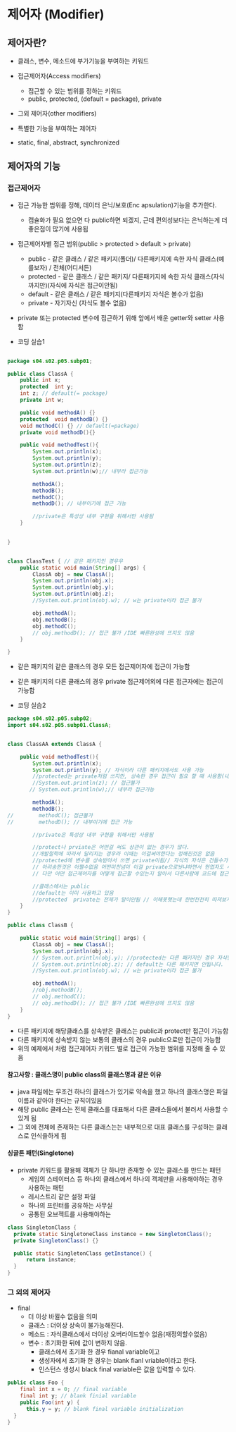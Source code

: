 # 제어자 (Modifier)

## 제어자란?

- 클래스, 변수, 메소드에 부가기능을 부여하는 키워드
- 접근제어자(Access modifiers)
  - 접근할 수 있는 범위를 정하는 키워드
  - public, protected, (default = package), private 

- 그외 제어자(other modifiers)
 - 특별한 기능을 부여하는 제어자
 - static, final, abstract, synchronized

## 제어자의 기능

### 접근제어자

 - 접근 가능한 범위를 정해, 데이터 은닉/보호(Enc     apsulation)기능을 추가한다.
   - 캡슐화가 필요 없으면 다 public하면 되겠지, 근데 편의성보다는 은닉하는게 더 좋은점이 많기에 사용됨
 - 접근제어자별 접근 범위(public > protected > default > private)

   - public  - 같은 클래스 / 같은 패키지(폴더)/ 다른패키지에 속한 자식 클래스(예를보자) / 전체(어디서든)
   - protected - 같은 클래스 / 같은 패키지/ 다른패키지에 속한 자식 클래스(자식까지만)(자식에 자식은 접근이안됨)
   - default - 같은 클래스 / 같은 패키지(다른패키지 자식은 볼수가 없음)
   - private - 자기자신 (자식도 볼수 없음)
   
 - private 또는 protected 변수에 접근하기 위해 앞에서 배운 getter와 setter 사용함

- 코딩 실습1

 ```java
 
 package s04.s02.p05.subp01;
 
 public class ClassA {
     public int x;
     protected  int y;
     int z; // default(= package)
     private int w;
 
     public void methodA() {}
     protected  void methodB() {}
     void methodC() {} // default(=package)
     private void methodD(){}
 
     public void methodTest(){
         System.out.println(x);
         System.out.println(y);
         System.out.println(z);
         System.out.println(w);// 내부라 접근가능
 
         methodA();
         methodB();
         methodC();
         methodD(); // 내부이기에 접근 가능
 
         //private은 특성상 내부 구현을 위해서만 사용됨
     }
     
 
 }
 
 
 class ClassTest { // 같은 패키지인 경우우
     public static void main(String[] args) {
         ClassA obj = new ClassA();
         System.out.println(obj.x);
         System.out.println(obj.y);
         System.out.println(obj.z);
         //System.out.println(obj.w); // w는 private이라 접근 불가
 
         obj.methodA();
         obj.methodB();
         obj.methodC();
         // obj.methodD(); // 접근 불가 /IDE 빠른완성에 뜨지도 않음
     }
 
 }
 ```

- 같은 패키지의 같은 클래스의 경우 모든 접근제어자에 접근이 가능함
- 같은 패키지의 다른 클래스의 경우 private 접근제어외에 다른 접근자에는 접근이 가능함

- 코딩 실습2
```java
package s04.s02.p05.subp02;
import s04.s02.p05.subp01.ClassA;


class ClassAA extends ClassA {

    public void methodTest(){
        System.out.println(x);
        System.out.println(y); // 자식이라 다른 패키지에서도 사용 가능
        //protected는 private처럼 쓰지만, 상속한 경우 접근이 필요 할 때 사용함(내부적 구현 바꾸어야 할때)
        //System.out.println(z); // 접근불가
       // System.out.println(w);// 내부라 접근가능

        methodA();
        methodB();
//        methodC(); 접근불가
//        methodD(); // 내부이기에 접근 가능

        //private은 특성상 내부 구현을 위해서만 사용됨

        //protect나 prviate은 어떤걸 써도 상관이 없는 경우가 많다.
        //개발철학에 따라서 달리지는 경우라 이때는 이걸써야한다는 정해진것은 없음
        //protected에 변수를 상속받아서 쓰면 private이됨// 자식의 자식은 건들수가 없음
        // 아리송한것은 어쩔수없음 어떤미친넘이 이걸 private으로놧냐하면서 현업자도 싸움..ㅋㅋㅋ
        // 다만 어떤 접근제어자를 어떻게 접근할 수있는지 알아서 다른사람에 코드에 접근할수 있으면 됨

        //클래스에서는 public
        //default는 이미 사용하고 있음
        //protected  private는 전제가 말이안됨 // 이해못햇는데 한번천천히 따져보자
    }
}

public class ClassB {

    public static void main(String[] args) {
        ClassA obj = new ClassA();
        System.out.println(obj.x);
        // System.out.println(obj.y); //protected는 다른 패키지인 경우 자식만 가능
        // System.out.println(obj.z); // default는 다른 패키지면 안됩니다.
        //System.out.println(obj.w); // w는 private이라 접근 불가

        obj.methodA();
        //obj.methodB();
        // obj.methodC();
        // obj.methodD(); // 접근 불가 /IDE 빠른완성에 뜨지도 않음
    }
}
```
- 다른 패키지에 해당클래스를 상속받은 클래스는 public과 protect만 접근이 가능함
- 다른 패키지에 상속받지 않는 보통의 클래스의 경우 public으로만 접근이 가능함
- 위의 예제에서 처럼 접근제어자 키워드 별로 접근이 가능한 범위를 지정해 줄 수 있음

#### 참고사항  : 클래스명이 public class의 클래스명과 같은 이유

- java 파일에는 무조건 하나의 클래스가 있기로 약속을 했고 하나의 클래스명은 파일이름과 같아야 한다는 규칙이있음
- 해당 public 클래스는 전체 클래스를 대표해서 다른 클래스들에서 불러서 사용할 수 있게 됨
- 그 외에 전체에 존재하는 다른 클래스는는 내부적으로 대표 클래스를 구성하는 클래스로 인식을하게 됨

#### 싱글톤 패턴(Singletone)

- private 키워드를 활용해 객체가 단 하나만 존재할 수 있는 클래스를 만드는 패턴
    - 게임의 스테이터스 등 하나의 클래스에서 하나의 객체만을 사용해야하는 경우 사용하는 패턴
    - 레시스트리 같은 설정 파일
    - 하나의 프린터를 공유하는 사무실
    - 공통된 오브젝트를 사용해야하는 
```java
class SingletonClass {
  private static SingletoneClass instance = new SingletonClass();
  private SingletonClass() {}

  public static SingletonClass getInstance() {
      return instance;
  }
}
```

### 그 외의 제어자

- final 
  - 더 이상 바뀔수 없음을 의미
  - 클래스 : 더이상 상속이 불가능해진다.  
  - 메소드 : 자식클래스에서 더이상 오버라이드할수 없음(재정의할수없음)
  - 변수 : 초기화한 뒤에 값이 변하지 않음.
     - 클래스에서 초기화 한 경우 fianal variable이고
     - 생성자에서 초기화 한 경우는 blank fianl vriable이라고 한다.
     - 인스턴스 생성시 black final variable은 값을 입력할 수 있다.
     
```java
public class Foo {
    final int x = 0; // final variable
    final int y; // blank finial variable
    public Foo(int y) {
      this.y = y; // blank final variable initialization
  }
}
```
